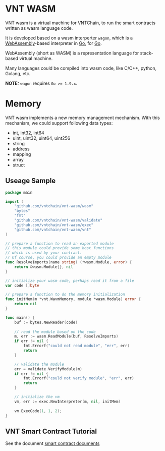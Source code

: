 # VNT WASM

VNT wasm is a virtual machine for VNTChain, to run the smart contracts written as wasm language code.

It is developed based on a wasm interperter `wagon`, which is a [WebAssembly](http://webassembly.org)-based interpreter in [Go](https://golang.org), for [Go](https://golang.org).

WebAssembly (short as WASM) is a representation language for stack-based virtual machine.

Many languages could be compiled into wasm code, like C/C++, python, Golang, etc.

**NOTE:** `wagon` requires `Go >= 1.9.x`.

# Memory

VNT wasm implements a new memory management mechanism. With this mechanism, we could support following data types:

- int, int32, int64
- uint, uint32, uint64, uint256
- string
- address
- mapping
- array
- struct

## Useage Sample

```go
package main

import (
	"github.com/vntchain/vnt-wasm/wasm"
	"bytes"
	"fmt"
	"github.com/vntchain/vnt-wasm/validate"
	"github.com/vntchain/vnt-wasm/exec"
	"github.com/vntchain/vnt-wasm/vnt"
)

// prepare a function to read an exported module
// this module could provide some host functions
// which is used by your contract.
// Of course, you could provide an empty module
func ResolveImports(name string) (*wasm.Module, error) {
	return &wasm.Module{}, nil
}

// initialize your wasm code, perhaps read it from a file
var code []byte

// prepare a function to do the memory initialization
func initMem(m *vnt.WavmMemory, module *wasm.Module) error {
	return nil
}

func main() {
	buf := bytes.NewReader(code)
	
	// read the module based on the code
	m, err := wasm.ReadModule(buf, ResolveImports)
	if err != nil {
		fmt.Errorf("could not read module", "err", err)
		return
	}

	// validate the module
	err = validate.VerifyModule(m)
	if err != nil {
		fmt.Errorf("could not verify module", "err", err)
		return
	}

	// initialize the vm
	vm, err := exec.NewInterpreter(m, nil, initMem)
	
	vm.ExecCode(1, 1, 2);
}
```


## VNT Smart Contract Tutorial

See the document [smart contract documents](https://github.com/vntchain/vnt-documentation/tree/master/smart-contract)
